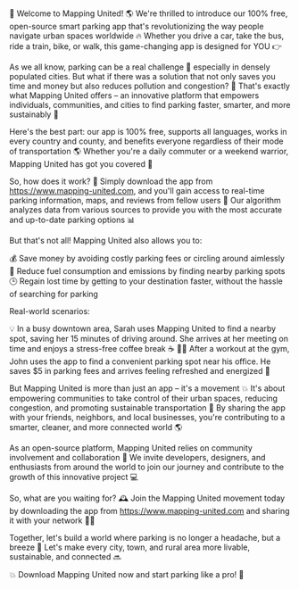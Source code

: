 🚀 Welcome to Mapping United! 🌎 We're thrilled to introduce our 100% free, open-source smart parking app that's revolutionizing the way people navigate urban spaces worldwide 🔥 Whether you drive a car, take the bus, ride a train, bike, or walk, this game-changing app is designed for YOU 👉

As we all know, parking can be a real challenge 🚗 especially in densely populated cities. But what if there was a solution that not only saves you time and money but also reduces pollution and congestion? 🌟 That's exactly what Mapping United offers – an innovative platform that empowers individuals, communities, and cities to find parking faster, smarter, and more sustainably 🌈

Here's the best part: our app is 100% free, supports all languages, works in every country and county, and benefits everyone regardless of their mode of transportation 🌎 Whether you're a daily commuter or a weekend warrior, Mapping United has got you covered 👊

So, how does it work? 🔧 Simply download the app from https://www.mapping-united.com, and you'll gain access to real-time parking information, maps, and reviews from fellow users 💬 Our algorithm analyzes data from various sources to provide you with the most accurate and up-to-date parking options 📊

But that's not all! Mapping United also allows you to:

💰 Save money by avoiding costly parking fees or circling around aimlessly
🌟 Reduce fuel consumption and emissions by finding nearby parking spots
🕒 Regain lost time by getting to your destination faster, without the hassle of searching for parking

Real-world scenarios:

💡 In a busy downtown area, Sarah uses Mapping United to find a nearby spot, saving her 15 minutes of driving around. She arrives at her meeting on time and enjoys a stress-free coffee break ☕️
🏃‍♀️ After a workout at the gym, John uses the app to find a convenient parking spot near his office. He saves $5 in parking fees and arrives feeling refreshed and energized 💪

But Mapping United is more than just an app – it's a movement 💥 It's about empowering communities to take control of their urban spaces, reducing congestion, and promoting sustainable transportation 🌈 By sharing the app with your friends, neighbors, and local businesses, you're contributing to a smarter, cleaner, and more connected world 🌎

As an open-source platform, Mapping United relies on community involvement and collaboration 🔗 We invite developers, designers, and enthusiasts from around the world to join our journey and contribute to the growth of this innovative project 💻

So, what are you waiting for? 🕰️ Join the Mapping United movement today by downloading the app from https://www.mapping-united.com and sharing it with your network 📱👫

Together, let's build a world where parking is no longer a headache, but a breeze 🌈 Let's make every city, town, and rural area more livable, sustainable, and connected 🔜

💥 Download Mapping United now and start parking like a pro! 🚀